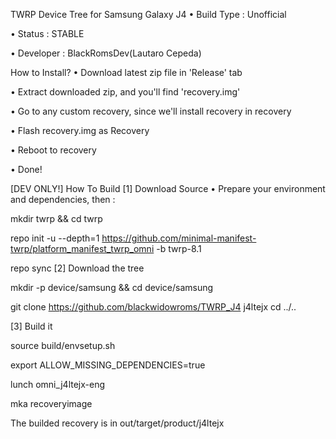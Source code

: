 TWRP Device Tree for Samsung Galaxy J4
• Build Type : Unofficial

• Status : STABLE

• Developer : BlackRomsDev(Lautaro Cepeda)

How to Install?
• Download latest zip file in 'Release' tab

• Extract downloaded zip, and you'll find 'recovery.img'

• Go to any custom recovery, since we'll install recovery in recovery

• Flash recovery.img as Recovery

• Reboot to recovery

• Done!

[DEV ONLY!] How To Build
[1] Download Source • Prepare your environment and dependencies, then :

mkdir twrp && cd twrp

repo init -u --depth=1 https://github.com/minimal-manifest-twrp/platform_manifest_twrp_omni -b twrp-8.1

repo sync
[2] Download the tree

mkdir -p device/samsung && cd device/samsung

git clone https://github.com/blackwidowroms/TWRP_J4 j4ltejx
cd ../..

[3] Build it

source build/envsetup.sh

export ALLOW_MISSING_DEPENDENCIES=true

lunch omni_j4ltejx-eng

mka recoveryimage

The builded recovery is in out/target/product/j4ltejx
